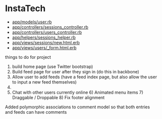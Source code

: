 # InstaTech

* [app/models/user.rb](./app/models/user.rb)
* [app/controllers/sessions_controller.rb](./app/controllers/sessions_controller.rb)
* [app/controllers/users_controller.rb](./app/controllers/users_controller.rb)
* [app/helpers/sessions_helper.rb](./app/helpers/sessions_helper.rb)
* [app/views/sessions/new.html.erb](./app/views/sessions/new.html.erb)
* [app/views/users/_form.html.erb](./app/views/users/_form.html.erb)


things to do for project

  1) build home page (use Twitter bootstrap)
  2) Build feed page for user after they sign in (do this in backbone)
  3) Allow user to add feeds (have a feed index page, but also allow the user to input a new feed themselves)
  4)
  5) Chat with other users currently online
	6) Animated menu items
	7) Draggable / Droppable
	8) Fix footer alignment

  Added polymorphic associations to comment model so that both entries and feeds can have comments
